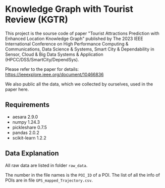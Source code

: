 # Knowledge Graph with Tourist Review (KGTR)

This project is the sourse code of paper "Tourist Attractions Prediction with Enhanced Location Knowledge Graph" published by 
The 2023 IEEE International Conference on High Performance Computing & Communications, Data Science & Systems, Smart City & Dependability in Sensor, Cloud & Big Data Systems & Application (HPCC/DSS/SmartCity/DependSys).

Please refer to the paper for details:
https://ieeexplore.ieee.org/document/10466836

We also public all the data, which we collected by ourselves, used in the paper here.

## Requirements
+ aesara 2.9.0
+ numpy 1.24.3
+ pickleshare 0.7.5
+ pandas 2.0.2
+ scikit-learn 1.2.2

## Data Explanation
All raw data are listed in folder `raw_data`.

The number in the file names is the `POI_ID` of a POI. The list of all the info of POIs are in file `GPS_mapped_Trajectory.csv`.
